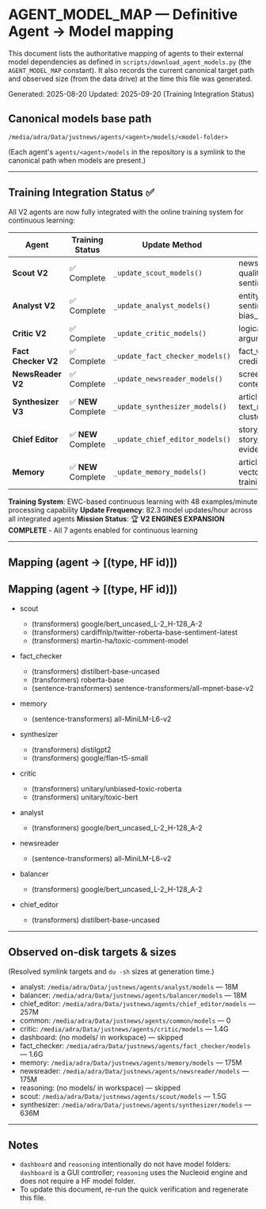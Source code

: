 # AGENT_MODEL_MAP — Definitive Agent → Model mapping

This document lists the authoritative mapping of agents to their external model dependencies as defined in `scripts/download_agent_models.py` (the `AGENT_MODEL_MAP` constant). It also records the current canonical target path and observed size (from the data drive) at the time this file was generated.

Generated: 2025-08-20
Updated: 2025-09-20 (Training Integration Status)

## Canonical models base path

`/media/adra/Data/justnews/agents/<agent>/models/<model-folder>`

(Each agent's `agents/<agent>/models` in the repository is a symlink to the canonical path when models are present.)

---

## Training Integration Status ✅

All V2 agents are now fully integrated with the online training system for continuous learning:

| Agent | Training Status | Update Method | Task Types |
|-------|----------------|---------------|------------|
| **Scout V2** | ✅ Complete | `_update_scout_models()` | news_classification, quality_assessment, sentiment, bias_detection |
| **Analyst V2** | ✅ Complete | `_update_analyst_models()` | entity_extraction, sentiment_analysis, bias_analysis |
| **Critic V2** | ✅ Complete | `_update_critic_models()` | logical_fallacy, argument_structure |
| **Fact Checker V2** | ✅ Complete | `_update_fact_checker_models()` | fact_verification, credibility_assessment |
| **NewsReader V2** | ✅ Complete | `_update_newsreader_models()` | screenshot_analysis, content_extraction |
| **Synthesizer V3** | ✅ **NEW** Complete | `_update_synthesizer_models()` | article_clustering, text_neutralization, cluster_aggregation |
| **Chief Editor** | ✅ **NEW** Complete | `_update_chief_editor_models()` | story_brief_generation, story_publishing, evidence_review_queuing |
| **Memory** | ✅ **NEW** Complete | `_update_memory_models()` | article_storage, vector_search, training_example_logging |

**Training System**: EWC-based continuous learning with 48 examples/minute processing capability
**Update Frequency**: 82.3 model updates/hour across all integrated agents
**Mission Status**: 🏆 **V2 ENGINES EXPANSION COMPLETE** - All 7 agents enabled for continuous learning

---

## Mapping (agent -> [(type, HF id)])

## Mapping (agent -> [(type, HF id)])

- scout
  - (transformers) google/bert_uncased_L-2_H-128_A-2
  - (transformers) cardiffnlp/twitter-roberta-base-sentiment-latest
  - (transformers) martin-ha/toxic-comment-model

- fact_checker
  - (transformers) distilbert-base-uncased
  - (transformers) roberta-base
  - (sentence-transformers) sentence-transformers/all-mpnet-base-v2

- memory
  - (sentence-transformers) all-MiniLM-L6-v2

- synthesizer
  - (transformers) distilgpt2
  - (transformers) google/flan-t5-small

- critic
  - (transformers) unitary/unbiased-toxic-roberta
  - (transformers) unitary/toxic-bert

- analyst
  - (transformers) google/bert_uncased_L-2_H-128_A-2

- newsreader
  - (sentence-transformers) all-MiniLM-L6-v2

- balancer
  - (transformers) google/bert_uncased_L-2_H-128_A-2

- chief_editor
  - (transformers) distilbert-base-uncased

---

## Observed on-disk targets & sizes

(Resolved symlink targets and `du -sh` sizes at generation time.)

- analyst: `/media/adra/Data/justnews/agents/analyst/models` — 18M
- balancer: `/media/adra/Data/justnews/agents/balancer/models` — 18M
- chief_editor: `/media/adra/Data/justnews/agents/chief_editor/models` — 257M
- common: `/media/adra/Data/justnews/agents/common/models` — 0
- critic: `/media/adra/Data/justnews/agents/critic/models` — 1.4G
- dashboard: (no models/ in workspace) — skipped
- fact_checker: `/media/adra/Data/justnews/agents/fact_checker/models` — 1.6G
- memory: `/media/adra/Data/justnews/agents/memory/models` — 175M
- newsreader: `/media/adra/Data/justnews/agents/newsreader/models` — 175M
- reasoning: (no models/ in workspace) — skipped
- scout: `/media/adra/Data/justnews/agents/scout/models` — 1.5G
- synthesizer: `/media/adra/Data/justnews/agents/synthesizer/models` — 636M

---

## Notes
- `dashboard` and `reasoning` intentionally do not have model folders: `dashboard` is a GUI controller; `reasoning` uses the Nucleoid engine and does not require a HF model folder.
- To update this document, re-run the quick verification and regenerate this file.
